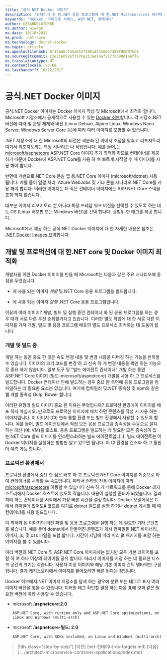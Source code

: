 ```yaml
---
title: "공식.NET Docker 이미지"
description: "컨테이너 화 된.NET 응용 프로그램에 대 한.NET Microservices 아키텍처 | 공식.NET Docker 이미지"
keywords: "Docker, 마이크로 서비스, ASP.NET, 컨테이너"
author: CESARDELATORRE
ms.author: wiwagn
ms.date: 10/18/2017
ms.prod: .net-core
ms.technology: dotnet-docker
ms.topic: article
ms.openlocfilehash: 6f14bd0cf55a552f3881d755ebe7389f000975d8
ms.sourcegitcommit: c2e216692ef7576a213ae16af2377cd98d1a67fa
ms.translationtype: HT
ms.contentlocale: ko-KR
ms.lasthandoff: 10/22/2017
---
```

# <a name="official-net-docker-images"></a>공식.NET Docker 이미지

공식.NET Docker 이미지는 Docker 이미지 작성 및 Microsoft에서 최적화 합니다. Microsoft 저장소에서 공개적으로 사용할 수 있는 [Docker 허브](https://hub.docker.com/u/microsoft/)합니다. 각 저장소.NET 버전에 따라 및 운영 체제와 버전 (Linux Debian, Alpine Linux, Windows Nano Server, Windows Server Core 등)에 따라 여러 이미지를 포함할 수 있습니다.

.NET 저장소에 대 한 Microsoft의 비전은 세분화 된 이어서 초점을 맞추고 리포지토리 여기서 리포지토리는 특정 시나리오 나 작업입니다. 예를 들어,는 [microsoft/aspnetcore](https://hub.docker.com/r/microsoft/aspnetcore/) ASP.NET Core 이미지 추가 최적화 하므로 컨테이너를 제공 하기 때문에 Docker에 ASP.NET Core를 사용 하 여 빠르게 시작할 수 때 이미지를 사용 해야 합니다.

반면에 기반으로.NET Core 콘솔 앱 용.NET Core 이미지 (microsoft/dotnet) 사용 됩니다. 예를 들어 일괄 처리, Azure WebJobs 및 기타 콘솔 시나리오.NET Core를 사용 해야 합니다. 이러한 이미지는 더 작은 컨테이너 이미지에는 ASP.NET Core 스택을 포함 하지 않습니다.

대부분 이미지 리포지토리 뿐 아니라 특정 프레임 워크 버전을 선택할 수 있도록 하는 데도 OS (Linux 배포판 또는 Windows 버전)를 선택 합니다. 광범위 한 태그를 제공 합니다.

Microsoft에서 제공 하는 공식.NET Docker 이미지에 대 한 자세한 내용은 참조는 [.NET Docker Images 요약](https://aka.ms/dotnetdockerimages)합니다.

## <a name="net-core-and-docker-image-optimizations-for-development-versus-production"></a>개발 및 프로덕션에 대 한.NET core 및 Docker 이미지 최적화

개발자를 위한 Docker 이미지를 만들 때 Microsoft는 다음과 같은 주요 시나리오에 중점을 두었습니다.

-   에 사용 되는 이미지 *개발* 및.NET Core 응용 프로그램을 빌드합니다.

-   에 사용 되는 이미지 *실행* .NET Core 응용 프로그램입니다.

이유의 여러 이미지? 개발, 빌드 및 실행 중인 컨테이너 화 된 응용 프로그램을 하는 경우 대개 서로 다른 우선 순위를가지고 있습니다. 이러한 별도 작업에 대 한 서로 다른 이미지를 거쳐 개발, 빌드 및 응용 프로그램 배포의 별도 프로세스 최적화는 데 도움이 됩니다.

### <a name="during-development-and-build"></a>개발 및 빌드 중

개발 하는 동안 중요 한 것은 속도 변경 내용 및 변경 내용을 디버깅 하는 기능을 반복할 수 있습니다. 이미지의 크기 코드를 변경 하 고 신속 하 게 변경 내용을 확인 하는 기능으로 중요 하지 않습니다. 일부 도구 및 "빌드 에이전트 컨테이너" 개발 하는 동안 ASP.NET Core 이미지 (빌드-microsoft/aspnetcore) 개발을 사용 하 고 프로세스를 빌드합니다. Docker 컨테이너 안에 빌드하는 경우 중요 한 측면에 응용 프로그램을 컴파일하는 데 필요한 요소는 있습니다. 여기에 컴파일러 및.NET 종속성 및 npm와 같은 웹 개발 종속성 Gulp, Bower 합니다.

이러한 유형의 빌드 이미지 중요 한 이유는 무엇입니까? 프로덕션 환경에이 이미지를 배포 하지 마십시오. 만으로도 프로덕션 이미지에 배치 하면 콘텐츠를 작성 시 사용 하는 이미지입니다. 이 이미지 (CI) 연속 통합 환경 또는 빌드 환경에서 사용할 수 있도록 합니다. 예를 들어, 빌드 에이전트에서 직접 모든 응용 프로그램 종속성을 수동으로 설치 하는 대신 (예: VM)를 호스트, 응용 프로그램을 빌드하는 데 필요한 모든 종속성이 있는.NET Core 빌드 이미지를 인스턴스화하는 빌드 에이전트입니다. 빌드 에이전트는 이 Docker 이미지를 실행하는 방법만 알고 있으면 됩니다. 이 CI 환경을 간소화 하 고 훨씬 더 예측 가능 합니다.

### <a name="in-production"></a>프로덕션 환경에서

프로덕션 환경에서 중요 한 점은 배포 하 고 프로덕션.NET Core 이미지를 기준으로 하 여 컨테이너를 시작할 수 속도입니다. 따라서 런타임 전용 이미지에 따라 [microsoft/aspnetcore](https://hub.docker.com/r/microsoft/aspnetcore/) 이동할 수 있습니다 신속 하 게 네트워크를 통해 Docker 레지스트리에서 Docker 호스트에 있도록 작습니다. 내용이 실행할 준비가 되었습니다. 결과 처리 하는 컨테이너를 시작에서 가장 빠른 시간을 설정 합니다. Docker 모델에서은 C에서 컴파일에 없어도\# 코드를 여기로 dotnet 빌드를 실행 하거나 dotnet 게시할 때 때 컨테이너를 사용 빌드입니다.

이 최적화 된 이미지의 이진 파일 및 응용 프로그램을 실행 하는 데 필요한 기타 콘텐츠를 넣습니다. 예를 들어 dotnet에서 만들어진 콘텐츠가 게시 컴파일된.NET 바이너리, 이미지,.js, 및.css 파일을 포함 합니다. 시간이 지남에 따라 미리 jit 패키지를 포함 하는 이미지를 볼 수 있습니다.

여러 버전의.NET Core 및 ASP.NET Core 이미지에는 없지만 모두 기본 레이어를 포함 하 여 하나 이상의 레이어를 공유 합니다. 따라서 이미지를 저장 하는 데 필요한 디스크 공간의 크기는 작습니다. 사용자 지정 이미지와 해당 기본 이미지 간의 델타의만 구성 됩니다. 결과 레지스트리에서 이미지를 끌어오려면 빠른 된다는 점입니다.

Docker 허브에서.NET 이미지 저장소를 탐색 하는 경우에 분류 또는 태그로 표시 여러 이미지 버전을 찾을 수 있습니다. 이러한 태그 확인할 결정 하는 다음 표에 것과 같은 필요한 버전에 따라 사용할 수 있습니다.

-   microsoft /**aspnetcore:2.0**

        ASP.NET Core, with runtime only and ASP.NET Core optimizations, on Linux and Windows (multi-arch)

-   microsoft /**aspnetcore-빌드: 2.0**

        ASP.NET Core, with SDKs included, on Linux and Windows (multi-arch)


>[!div class="step-by-step"]
[이전] (net-컨테이너-os-targets.md) [다음] (... /architect-microservice-container-applications/index.md)
